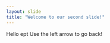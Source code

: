 ```yaml
---
layout: slide
title: "Welcome to our second slide!"
---
```

Hello ept
Use the left arrow to go back!
